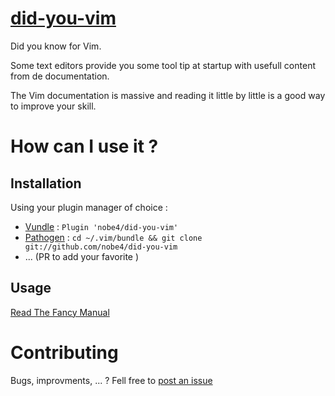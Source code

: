 # [did-you-vim](https://github.com/nobe4/did-you-vim)
Did you know for Vim.

Some text editors provide you some tool tip at startup with usefull content from de documentation.

The Vim documentation is massive and reading it little by little is a good way to improve your skill.

# How can I use it ? 

## Installation

Using your plugin manager of choice : 

* [Vundle](https://github.com/gmarik/Vundle.vim) : `Plugin 'nobe4/did-you-vim'`
* [Pathogen](https://github.com/tpope/vim-pathogen) : `cd ~/.vim/bundle && git clone git://github.com/nobe4/did-you-vim`
* ... (PR to add your favorite )

## Usage

[Read The Fancy Manual](https://github.com/nobe4/did-you-vim/blob/master/doc/did-you-vim.txt)

# Contributing

Bugs, improvments, ... ? Fell free to [post an issue](https://github.com/nobe4/did-you-vim/issues/new)


